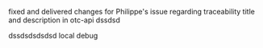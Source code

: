 fixed and delivered changes for Philippe's issue regarding traceability title and description in otc-api
dssdsd

dssdsdsdsdsd local debug
